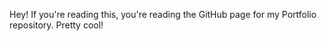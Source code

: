 Hey! If you're reading this, you're reading the GitHub page for my Portfolio repository. Pretty cool!
